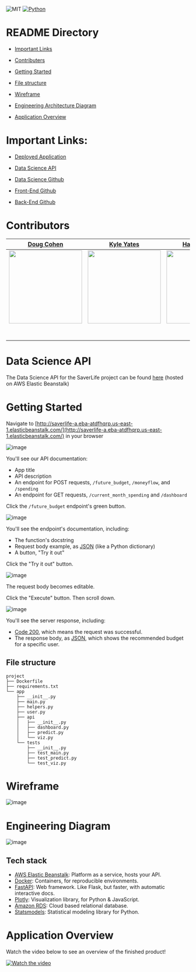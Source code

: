 ![MIT](https://img.shields.io/badge/license-MIT-green)
[![Python](https://img.shields.io/pypi/pyversions/FastAPI)](https://www.python.org/downloads/release/python-380/)


# README Directory

- [Important Links](#important-links)

- [Contributers](#contributers)

- [Getting Started](#getting-started)

- [File structure](#file-structure)

- [Wireframe](#wireframe)

- [Engineering Architecture Diagram](#engineering-diagram)

- [Application Overview](#application-overview)


# Important Links:
- [Deployed Application](https://a.saverlife.dev/)

- [Data Science API](http://saverlife-a.eba-atdfhqrp.us-east-1.elasticbeanstalk.com/)

- [Data Science Github](https://github.com/Lambda-School-Labs/Labs25-SaverLife-TeamA-ds)

- [Front-End Github](https://github.com/Lambda-School-Labs/Labs25-SaverLife-TeamA-fe)

- [Back-End Github](https://github.com/Lambda-School-Labs/Labs25-SaverLife-TeamA-be)

 
# Contributors
|[Doug Cohen](https://github.com/dougscohen)                                   |[Kyle Yates](https://github.com/KyleTy1er)                                        |[Harrison Kang](https://github.com/HKang42)                    |
|:-----------------------------------------------------------------------------------------------------------: | :-----------------------------------------------------------------------------------------------------------: | :-----------------------------------------------------------------------------------------------------------: |         
|                      [<img src="https://avatars1.githubusercontent.com/u/60849521?s=460&u=1c0422c701fc566ecd9edcea912801a88f1ce720&v=4" width = "200" />](https://github.com/dougscohen)                       |                      [<img src="https://avatars0.githubusercontent.com/u/53956594?s=460&u=c75a90473ca33926d32e1bca8fb1746020e3ab23&v=4" width = "200" />](https://github.com/KyleTy1er)                       |                      [<img src="https://avatars1.githubusercontent.com/u/60892706?s=460&u=9073df1aca64fdc8b216ab84b234de8ee437ec4e&v=4" width = "200" />](https://github.com/HKang42)                       
|                 [<img src="https://github.com/favicon.ico" width="15"> ](https://github.com/dougscohen)                 |            [<img src="https://github.com/favicon.ico" width="15"> ](https://github.com/KyleTy1er)             |           [<img src="https://github.com/favicon.ico" width="15"> ](https://github.com/HKang42)
| [ <img src="https://static.licdn.com/sc/h/al2o9zrvru7aqj8e1x2rzsrca" width="15"> ](https://www.linkedin.com/in/dougcohen3/) | [ <img src="https://static.licdn.com/sc/h/al2o9zrvru7aqj8e1x2rzsrca" width="15"> ](https://www.linkedin.com/in/kyle-tyler-b50a1b169/) | [ <img src="https://static.licdn.com/sc/h/al2o9zrvru7aqj8e1x2rzsrca" width="15"> ](https://www.linkedin.com/in/harrison-kang/) 

# Data Science API
The Data Science API for the SaverLife project can be found [here](http://saverlife-a.eba-atdfhqrp.us-east-1.elasticbeanstalk.com/) (hosted on AWS Elastic Beanstalk)

# Getting Started

Navigate to [http://saverlife-a.eba-atdfhqrp.us-east-1.elasticbeanstalk.com/](http://saverlife-a.eba-atdfhqrp.us-east-1.elasticbeanstalk.com/) in your browser

![image](https://user-images.githubusercontent.com/53956594/94050429-1bfbf500-fd8b-11ea-9dc8-508cca5d1270.png)

You'll see our API documentation:

- App title
- API description
- An endpoint for POST requests, `/future_budget`, `/moneyflow`, and `/spending`
- An endpoint for GET requests, `/current_month_spending` and `/dashboard`

Click the `/future_budget` endpoint's green button.

![image](https://user-images.githubusercontent.com/53956594/94050431-1bfbf500-fd8b-11ea-80f9-073c82fbf922.png)

You'll see the endpoint's documentation, including:

- The function's docstring
- Request body example, as [JSON](https://developer.mozilla.org/en-US/docs/Learn/JavaScript/Objects/JSON) (like a Python dictionary)
- A button, "Try it out"

Click the "Try it out" button.

![image](https://user-images.githubusercontent.com/53956594/94050432-1c948b80-fd8b-11ea-8fd3-a540e96b9d8b.png)

The request body becomes editable. 

Click the "Execute" button. Then scroll down.

![image](https://user-images.githubusercontent.com/53956594/94050433-1c948b80-fd8b-11ea-8cc5-121d05384331.png)

You'll see the server response, including:

- [Code 200](https://developer.mozilla.org/en-US/docs/Web/HTTP/Status/200), which means the request was successful.
- The response body, as [JSON](https://developer.mozilla.org/en-US/docs/Learn/JavaScript/Objects/JSON), which shows the recommended budget for a specific user.

## File structure

```
project
├── Dockerfile
├── requirements.txt
└── app
    ├── __init__.py
    ├── main.py
    ├── helpers.py
    ├── user.py
    ├── api
    │   ├── __init__.py
    │   ├── dashboard.py
    │   ├── predict.py
    │   └── viz.py    
    └── tests
        ├── __init__.py
        ├── test_main.py
        ├── test_predict.py
        └── test_viz.py
```

# Wireframe

![image](https://user-images.githubusercontent.com/53956594/94050435-1c948b80-fd8b-11ea-828b-6373474f1296.png)

# Engineering Diagram

![image](https://user-images.githubusercontent.com/53956594/94167940-f1b93e80-fe41-11ea-9044-0e1f1b5b9ff8.png)


## Tech stack
- [AWS Elastic Beanstalk](https://docs.aws.amazon.com/elasticbeanstalk/latest/dg/Welcome.html): Platform as a service, hosts your API.
- [Docker](https://www.docker.com/blog/tag/python-env-series/): Containers, for reproducible environments.
- [FastAPI](https://fastapi.tiangolo.com/): Web framework. Like Flask, but faster, with automatic interactive docs.
- [Plotly](https://plotly.com/python/): Visualization library, for Python & JavaScript.
- [Amazon RDS](https://aws.amazon.com/rds/): Cloud based relational database.
- [Statsmodels](https://www.statsmodels.org/): Statistical modeling library for Python.


# Application Overview

Watch the video below to see an overview of the finished product!

[![Watch the video](https://user-images.githubusercontent.com/53956594/94175252-4ad9a000-fe4b-11ea-93f2-7a2d476036f1.png)](https://youtu.be/6XMpoLHjGBQ)